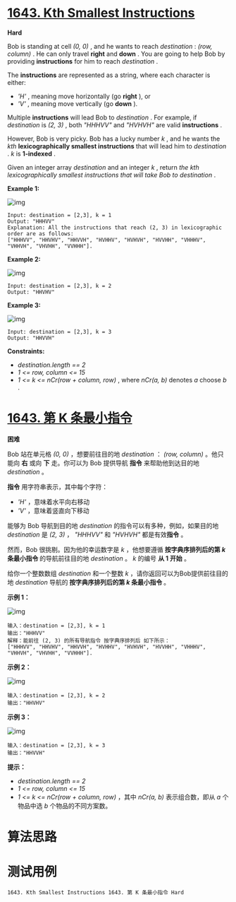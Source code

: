 # [1643. Kth Smallest Instructions][enTitle]

**Hard**

Bob is standing at cell  *(0, 0)* , and he wants to reach  *destination* :  *(row, column)* . He can only travel **right**  and **down** . You are going to help Bob by providing **instructions**  for him to reach  *destination* .

The **instructions**  are represented as a string, where each character is either:

-  *'H'* , meaning move horizontally (go **right** ), or 
-  *'V'* , meaning move vertically (go **down** ).

Multiple **instructions**  will lead Bob to  *destination* . For example, if  *destination*  is  *(2, 3)* , both  *"HHHVV"*  and  *"HVHVH"*  are valid **instructions** .



However, Bob is very picky. Bob has a lucky number  *k* , and he wants the  *kth*  **lexicographically smallest instructions**  that will lead him to  *destination* .  *k*  is **1-indexed** .

Given an integer array  *destination*  and an integer  *k* , return  *the*  *kth*  *lexicographically smallest instructions that will take Bob to*  *destination* .



**Example 1:** 

![img](https://assets.leetcode.com/uploads/2020/10/12/ex1.png)

```
Input: destination = [2,3], k = 1
Output: "HHHVV"
Explanation: All the instructions that reach (2, 3) in lexicographic order are as follows:
["HHHVV", "HHVHV", "HHVVH", "HVHHV", "HVHVH", "HVVHH", "VHHHV", "VHHVH", "VHVHH", "VVHHH"].

```

**Example 2:** 

![img](https://assets.leetcode.com/uploads/2020/10/12/ex2.png)

```
Input: destination = [2,3], k = 2
Output: "HHVHV"

```

**Example 3:** 

![img](https://assets.leetcode.com/uploads/2020/10/12/ex3.png)

```
Input: destination = [2,3], k = 3
Output: "HHVVH"

```



**Constraints:** 

-  *destination.length == 2*  
-  *1 <= row, column <= 15*  
-  *1 <= k <= nCr(row + column, row)* , where  *nCr(a, b)*  denotes  *a*  choose  *b* ​​​​​.


# [1643. 第 K 条最小指令][cnTitle]

**困难**

Bob 站在单元格  *(0, 0)*  ，想要前往目的地  *destination*  ： *(row, column)*  。他只能向 **右**  或向 **下**  走。你可以为 Bob 提供导航 **指令**  来帮助他到达目的地  *destination*  。

**指令**  用字符串表示，其中每个字符：

-  *'H'*  ，意味着水平向右移动 
-  *'V'*  ，意味着竖直向下移动

能够为 Bob 导航到目的地  *destination*  的指令可以有多种，例如，如果目的地  *destination*  是  *(2, 3)* ， *"HHHVV"*  和  *"HVHVH"*  都是有效**指令**  。



然而，Bob 很挑剔。因为他的幸运数字是  *k* ，他想要遵循 <strong>按字典序排列后的第  *k*  条最小指令 </strong>的导航前往目的地  *destination*  。 *k*  的编号 **从 1 开始**  。

给你一个整数数组  *destination*  和一个整数  *k*  ，请你返回可以为Bob提供前往目的地  *destination*  导航的<strong> 按字典序排列后的第  *k*  条最小指令 </strong>。



**示例 1：** 

![img](https://assets.leetcode-cn.com/aliyun-lc-upload/uploads/2020/11/01/ex1.png)

```
输入：destination = [2,3], k = 1
输出："HHHVV"
解释：能前往 (2, 3) 的所有导航指令 按字典序排列后 如下所示：
["HHHVV", "HHVHV", "HHVVH", "HVHHV", "HVHVH", "HVVHH", "VHHHV", "VHHVH", "VHVHH", "VVHHH"].

```

**示例 2：** 

![img](https://assets.leetcode-cn.com/aliyun-lc-upload/uploads/2020/11/01/ex2.png)

```
输入：destination = [2,3], k = 2
输出："HHVHV"

```

**示例 3：** 

![img](https://assets.leetcode-cn.com/aliyun-lc-upload/uploads/2020/11/01/ex3.png)

```
输入：destination = [2,3], k = 3
输出："HHVVH"

```



**提示：** 

-  *destination.length == 2*  
-  *1 <= row, column <= 15*  
-  *1 <= k <= nCr(row + column, row)* ，其中  *nCr(a, b)*  表示组合数，即从  *a*  个物品中选  *b*  个物品的不同方案数。




# 算法思路

# 测试用例
```
1643. Kth Smallest Instructions 1643. 第 K 条最小指令 Hard
```

[enTitle]: https://leetcode.com/problems/kth-smallest-instructions/
[cnTitle]: https://leetcode-cn.com/problems/kth-smallest-instructions/
